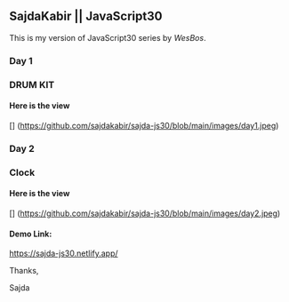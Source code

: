 ## SajdaKabir || JavaScript30


This is my version of JavaScript30 series by *WesBos*.

### Day 1 
### DRUM KIT
#### Here is the view
[] (https://github.com/sajdakabir/sajda-js30/blob/main/images/day1.jpeg)

### Day 2 
### Clock
#### Here is the view
[] (https://github.com/sajdakabir/sajda-js30/blob/main/images/day2.jpeg)

#### Demo Link:
https://sajda-js30.netlify.app/


Thanks,

Sajda

